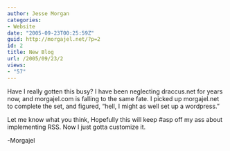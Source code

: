 ```yaml
---
author: Jesse Morgan
categories:
- Website
date: "2005-09-23T00:25:59Z"
guid: http://morgajel.net/?p=2
id: 2
title: New Blog
url: /2005/09/23/2
views:
- "57"
---
```


Have I really gotten this busy? I have been neglecting draccus.net for years now, and morgajel.com is falling to the same fate. I picked up morgajel.net to complete the set, and figured, “hell, I might as well set up a wordpress.”

Let me know what you think, Hopefully this will keep #asp off my ass about implementing RSS. Now I just gotta customize it.

-Morgajel
